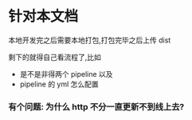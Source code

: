 <!--
 * @Author: Dark Angel
 * @Date: 2023-09-30 21:45:07
 * @LastEditTime: 2023-09-30 21:50:18
 * @LastEditors: Dark Angel
 * @Description: 干就完事了!
 * @FilePath: \blog\readme.md
-->
# 针对本文档

本地开发完之后需要本地打包,打包完毕之后上传 dist

剩下的就得自己看流程了,比如

- 是不是非得两个 pipeline 以及
-  pipeline 的 yml 怎么配置
### 有个问题: 为什么 http 不分一直更新不到线上去?
